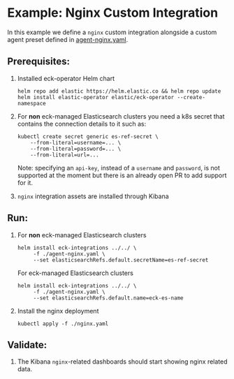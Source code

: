 # Example: Nginx Custom Integration

In this example we define a `nginx` custom integration alongside a custom agent preset defined in [agent-nginx.yaml](agent-nginx.yaml).

## Prerequisites:
1. Installed eck-operator Helm chart
   ```console
   helm repo add elastic https://helm.elastic.co && helm repo update
   helm install elastic-operator elastic/eck-operator --create-namespace
   ```
2. For **non** eck-managed Elasticsearch clusters you need a k8s secret that contains the connection details to it such as:
    ```console
    kubectl create secret generic es-ref-secret \
        --from-literal=username=... \
        --from-literal=password=... \
        --from-literal=url=...
    ```
    Note: specifying an `api-key`, instead of a `username` and `password`, is not supported at the moment but there is an already open PR to add support for it.

3. `nginx` integration assets are installed through Kibana

## Run:
1. For **non** eck-managed Elasticsearch clusters
    ```console
    helm install eck-integrations ../../ \
         -f ./agent-nginx.yaml \
         --set elasticsearchRefs.default.secretName=es-ref-secret 
    ```
    For eck-managed Elasticsearch clusters
    ```console
    helm install eck-integrations ../../ \
         -f ./agent-nginx.yaml \
         --set elasticsearchRefs.default.name=eck-es-name 
    ```

2. Install the nginx deployment
    ```console
   kubectl apply -f ./nginx.yaml
    ```
   
## Validate:

1. The Kibana `nginx`-related dashboards should start showing nginx related data.